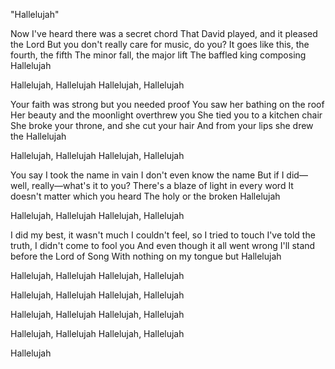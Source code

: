 "Hallelujah"

Now I've heard there was a secret chord
That David played, and it pleased the Lord
But you don't really care for music, do you?
It goes like this, the fourth, the fifth
The minor fall, the major lift
The baffled king composing Hallelujah

Hallelujah, Hallelujah
Hallelujah, Hallelujah

Your faith was strong but you needed proof
You saw her bathing on the roof
Her beauty and the moonlight overthrew you
She tied you to a kitchen chair
She broke your throne, and she cut your hair
And from your lips she drew the Hallelujah

Hallelujah, Hallelujah
Hallelujah, Hallelujah

You say I took the name in vain
I don't even know the name
But if I did—well, really—what's it to you?
There's a blaze of light in every word
It doesn't matter which you heard
The holy or the broken Hallelujah

Hallelujah, Hallelujah
Hallelujah, Hallelujah

I did my best, it wasn't much
I couldn't feel, so I tried to touch
I've told the truth, I didn't come to fool you
And even though it all went wrong
I'll stand before the Lord of Song
With nothing on my tongue but Hallelujah

Hallelujah, Hallelujah
Hallelujah, Hallelujah

Hallelujah, Hallelujah
Hallelujah, Hallelujah

Hallelujah, Hallelujah
Hallelujah, Hallelujah

Hallelujah, Hallelujah
Hallelujah, Hallelujah

Hallelujah

